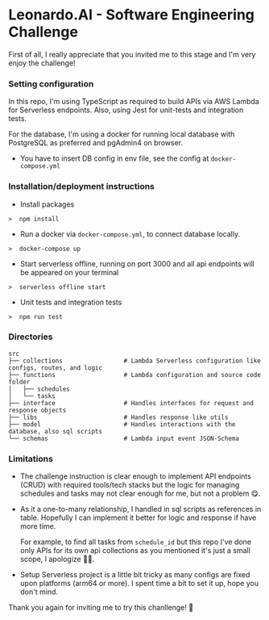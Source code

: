 # Leonardo.AI - Software Engineering Challenge 

First of all, I really appreciate that you invited me to this stage and I'm very enjoy the challenge!

### Setting configuration
In this repo, I'm using TypeScript as required to build APIs via AWS Lambda for Serverless endpoints. Also, using Jest for unit-tests and integration tests.

For the database, I'm using a docker for running local database with PostgreSQL as preferred and pgAdmin4 on browser.
* You have to insert DB config in env file, see the config at `docker-compose.yml`

### Installation/deployment instructions

- Install packages
```
>  npm install 
```
- Run a docker via `docker-compose.yml`, to connect database locally. 
```
>  docker-compose up 
```
- Start serverless offline, running on port 3000 and all api endpoints will be appeared on your terminal
 ```
>  serverless offline start
```
- Unit tests and integration tests
```
>  npm run test 
```

### Directories
```
src
├── collections                 # Lambda Serverless configuration like configs, routes, and logic
├── functions                   # Lambda configuration and source code folder
│   ├── schedules
│   └── tasks
├── interface                   # Handles interfaces for request and response objects
├── libs                        # Handles response like utils
├── model                       # Handles interactions with the database, also sql scripts
└── schemas                     # Lambda input event JSON-Schema
```

### Limitations
- The challenge instruction is clear enough to implement API endpoints (CRUD) with required tools/tech  stacks but the logic for managing schedules and tasks may not clear enough for me, but not a problem 😋. 
- As it a one-to-many relationship, I handled in sql scripts as references in table. Hopefully I can implement it better for logic and response if have more time. 
  
  For example, to find all tasks from `schedule_id` but this repo I've done only APIs for its own api collections as you mentioned it's just a small scope, I apologize 🙏🏻.

- Setup Serverless project is a little bit tricky as many configs are fixed upon platforms (arm64 or more). I spent time a bit to set it up, hope you don't mind. 


Thank you again for inviting me to try this chanllenge! 👾